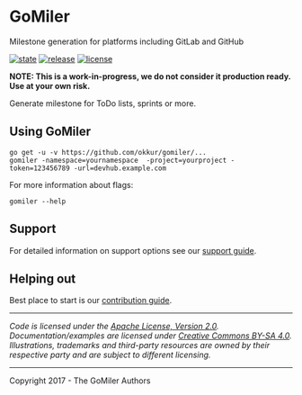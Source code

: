 # GoMiler

Milestone generation for platforms including GitLab and GitHub

 [![state](https://img.shields.io/badge/state-stable-green.svg)]() [![release](https://img.shields.io/github/release/okkur/gomiler.svg)](https://github.com/okkur/gomiler/releases) [![license](https://img.shields.io/github/license/okkur/gomiler.svg)](LICENSE)

**NOTE: This is a work-in-progress, we do not consider it production ready. Use at your own risk.**

Generate milestone for ToDo lists, sprints or more.

## Using GoMiler
```
go get -u -v https://github.com/okkur/gomiler/...
gomiler -namespace=yournamespace  -project=yourproject -token=123456789 -url=devhub.example.com
```

For more information about flags:      
```
gomiler --help
```


## Support
For detailed information on support options see our [support guide](/SUPPORT.md).

## Helping out
Best place to start is our [contribution guide](/CONTRIBUTING.md).

----

*Code is licensed under the [Apache License, Version 2.0](/LICENSE).*  
*Documentation/examples are licensed under [Creative Commons BY-SA 4.0](/docs/LICENSE).*  
*Illustrations, trademarks and third-party resources are owned by their respective party and are subject to different licensing.*

---

Copyright 2017 - The GoMiler Authors

